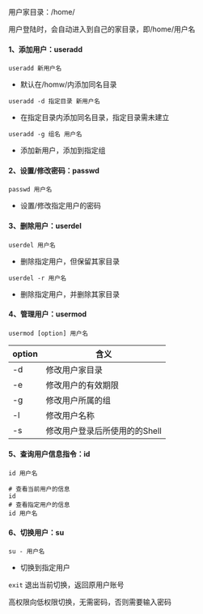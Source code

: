 用户家目录：/home/

用户登陆时，会自动进入到自己的家目录，即/home/用户名



#### 1、添加用户：useradd

`useradd 新用户名`

- 默认在/homw/内添加同名目录

`useradd -d 指定目录 新用户名`
- 在指定目录内添加同名目录，指定目录需未建立

`useradd -g 组名 用户名`

- 添加新用户，添加到指定组

#### 2、设置/修改密码：passwd

`passwd 用户名`
- 设置/修改指定用户的密码

#### 3、删除用户：userdel

`userdel 用户名`
- 删除指定用户，但保留其家目录

`userdel -r 用户名`
- 删除指定用户，并删除其家目录

#### 4、管理用户：usermod

`usermod [option] 用户名`

| option | 含义                          |
| ------ | ----------------------------- |
| -d     | 修改用户家目录                |
| -e     | 修改用户的有效期限            |
| -g     | 修改用户所属的组              |
| -l     | 修改用户名称                  |
| -s     | 修改用户登录后所使用的的Shell |

#### 5、查询用户信息指令：id

`id 用户名`

```shell
# 查看当前用户的信息
id
# 查看指定用户的信息
id 用户名
```



#### 6、切换用户：su

`su - 用户名`
- 切换到指定用户

`exit`
退出当前切换，返回原用户账号

高权限向低权限切换，无需密码，否则需要输入密码

